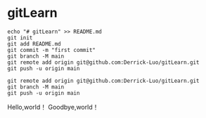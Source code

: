 # gitLearn

```
echo "# gitLearn" >> README.md
git init
git add README.md
git commit -m "first commit"
git branch -M main
git remote add origin git@github.com:Derrick-Luo/gitLearn.git
git push -u origin main
```

```
git remote add origin git@github.com:Derrick-Luo/gitLearn.git
git branch -M main
git push -u origin main
```
Hello,world！
Goodbye,world！
